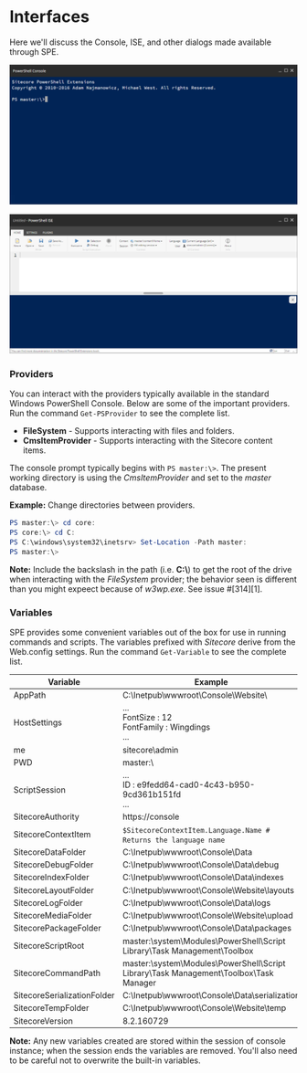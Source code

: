 # Interfaces

Here we'll discuss the Console, ISE, and other dialogs made available through SPE.

[![The Sitecore PowerShell Console is a command line interface that many power users find great for quickly running commands.](images/screenshots/cli-empty.png)](https://youtu.be/1TLYyzTw01w "Click for a quick demo")

[![The Sitecore PowerShell ISE is a scripting interface for running commands and authoring scripts.](images/screenshots/ise-empty.png)](http://youtu.be/RCDprfRsbSU "Click for a quick demo")

### Providers
You can interact with the providers typically available in the standard Windows PowerShell Console. Below are some of the important providers. Run the command ` Get-PSProvider ` to see the complete list.
 * **FileSystem** - Supports interacting with files and folders.
 * **CmsItemProvider** - Supports interacting with the Sitecore content items.

The console prompt typically begins with ` PS master:\> `. The present working directory is using the *CmsItemProvider* and set to the *master* database. 
 
 **Example:** Change directories between providers.
 ```powershell
 PS master:\> cd core:
 PS core:\> cd C:
 PS C:\windows\system32\inetsrv> Set-Location -Path master:
 PS master:\>
 ```
 **Note:** Include the backslash in the path (i.e. **C:\\**) to get the root of the drive when interacting with the *FileSystem* provider; the behavior seen is different than you might expeect because of *w3wp.exe*. See issue #[314][1].

### Variables
SPE provides some convenient variables out of the box for use in running commands and scripts. The variables prefixed with *Sitecore* derive from the Web.config settings. Run the command ` Get-Variable ` to see the complete list.

| **Variable** | **Example** |
| -------- | ----------- |
| AppPath  | C:\Inetpub\wwwroot\Console\Website\ |
| HostSettings | ... <br/> FontSize : 12 <br/> FontFamily : Wingdings <br/> ... |
| me        | sitecore\admin    |
| PWD       | master:\     |
| ScriptSession | ... <br/> ID : e9fedd64-cad0-4c43-b950-9cd361b151fd <br/> ... |
| SitecoreAuthority | https://console |
| SitecoreContextItem | `$SitecoreContextItem.Language.Name # Returns the language name` |
| SitecoreDataFolder    | C:\Inetpub\wwwroot\Console\Data    |
| SitecoreDebugFolder   | C:\Inetpub\wwwroot\Console\Data\debug  |
| SitecoreIndexFolder   | C:\Inetpub\wwwroot\Console\Data\indexes  |
| SitecoreLayoutFolder  | C:\Inetpub\wwwroot\Console\Website\layouts  |
| SitecoreLogFolder     | C:\Inetpub\wwwroot\Console\Data\logs  |
| SitecoreMediaFolder   | C:\Inetpub\wwwroot\Console\Website\upload  |
| SitecorePackageFolder | C:\Inetpub\wwwroot\Console\Data\packages  |
| SitecoreScriptRoot | master:\system\Modules\PowerShell\Script Library\Task Management\Toolbox |
| SitecoreCommandPath | master:\system\Modules\PowerShell\Script Library\Task Management\Toolbox\Task Manager |
| SitecoreSerializationFolder   | C:\Inetpub\wwwroot\Console\Data\serialization  |
| SitecoreTempFolder    | C:\Inetpub\wwwroot\Console\Website\temp  |
| SitecoreVersion | 8.2.160729 |

 **Note:** Any new variables created are stored within the session of console instance; when the session ends the variables are removed. You'll also need to be careful not to overwrite the built-in variables.

